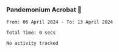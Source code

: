 ### Pandemonium Acrobat 🤸

<!--START_SECTION:waka-->

```all_time
From: 06 April 2024 - To: 13 April 2024

Total Time: 0 secs

No activity tracked
```

<!--END_SECTION:waka-->
